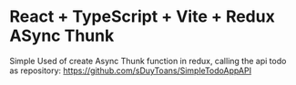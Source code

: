 # React + TypeScript + Vite + Redux ASync Thunk

Simple Used of create Async Thunk function in redux, calling the api todo as repository: https://github.com/sDuyToans/SimpleTodoAppAPI

